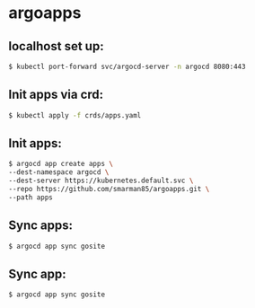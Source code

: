 # argoapps

## localhost set up:
```bash
$ kubectl port-forward svc/argocd-server -n argocd 8080:443
```

## Init apps via crd:
```bash
$ kubectl apply -f crds/apps.yaml
```

## Init apps:
```bash
$ argocd app create apps \
--dest-namespace argocd \
--dest-server https://kubernetes.default.svc \
--repo https://github.com/smarman85/argoapps.git \
--path apps
```

## Sync apps:
```bash
$ argocd app sync gosite
```

## Sync app:
```bash
$ argocd app sync gosite
```
